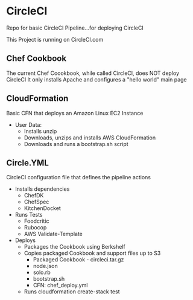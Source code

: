 # CircleCI
Repo for basic CircleCI Pipeline...for deploying CircleCI

This Project is running on CircleCI.com

## Chef Cookbook
The current Chef Coookbook, while called CircleCI, does NOT deploy CircleCI
It only installs Apache and configures a "hello world" main page

## CloudFormation
Basic CFN that deploys an Amazon Linux EC2 Instance
- User Data:
  - Installs unzip
  - Downloads, unzips and installs AWS CloudFormation
  - Downloads and runs a bootstrap.sh script

## Circle.YML
CircleCI configuration file that defines the pipeline actions
- Installs dependencies
  - ChefDK
  - ChefSpec
  - KitchenDocket
- Runs Tests
  - Foodcritic
  - Rubocop
  - AWS Validate-Template
- Deploys
  - Packages the Cookbook using Berkshelf
  - Copies packaged Cookbook and support files up to S3
    - Packaged Cookbook - circleci.tar.gz
    - node.json
    - solo.rb
    - bootstrap.sh
    - CFN: chef_deploy.yml
  - Runs cloudformation create-stack
  test
